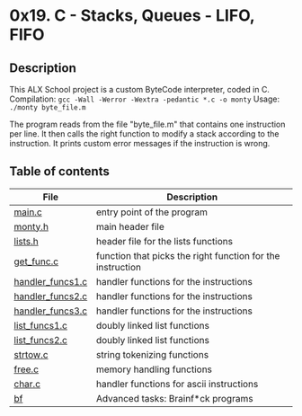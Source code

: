 # 0x19. C - Stacks, Queues - LIFO, FIFO

## Description

This ALX School project is a custom ByteCode interpreter, coded in C.
Compilation:
`gcc -Wall -Werror -Wextra -pedantic *.c -o monty`
Usage:
`./monty byte_file.m`

The program reads from the file "byte_file.m" that contains one instruction per line.
It then calls the right function to modify a stack according to the instruction.
It prints custom error messages if the instruction is wrong.

## Table of contents

| File                                   | Description                                                |
| -------------------------------------- | ---------------------------------------------------------- |
| [main.c](./main.c)                     | entry point of the program                                 |
| [monty.h](./monty.h)                   | main header file                                           |
| [lists.h](./lists.h)                   | header file for the lists functions                        |
| [get_func.c](./get_func.c)             | function that picks the right function for the instruction |
| [handler_funcs1.c](./handler_funcs1.c) | handler functions for the instructions                     |
| [handler_funcs2.c](./handler_funcs2.c) | handler functions for the instructions                     |
| [handler_funcs3.c](./handler_funcs3.c) | handler functions for the instructions                     |
| [list_funcs1.c](./list_funcs1.c)       | doubly linked list functions                               |
| [list_funcs2.c](./list_funcs2.c)       | doubly linked list functions                               |
| [strtow.c](./strtow.c)                 | string tokenizing functions                                |
| [free.c](./free.c)                     | memory handling functions                                  |
| [char.c](./char.c)                     | handler functions for ascii instructions                   |
| [bf](./bf)                             | Advanced tasks: Brainf\*ck programs                        |
